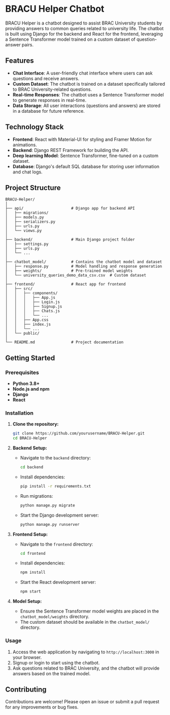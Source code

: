 # BRACU Helper Chatbot

BRACU Helper is a chatbot designed to assist BRAC University students by providing answers to common queries related to university life. The chatbot is built using Django for the backend and React for the frontend, leveraging a Sentence Transformer model trained on a custom dataset of question-answer pairs.

## Features

- **Chat Interface**: A user-friendly chat interface where users can ask questions and receive answers.
- **Custom Dataset**: The chatbot is trained on a dataset specifically tailored to BRAC University-related questions.
- **Real-time Responses**: The chatbot uses a Sentence Transformer model to generate responses in real-time.
- **Data Storage**: All user interactions (questions and answers) are stored in a database for future reference.

## Technology Stack

- **Frontend**: React with Material-UI for styling and Framer Motion for animations.
- **Backend**: Django REST Framework for building the API.
- **Deep learning Model**: Sentence Transformer, fine-tuned on a custom dataset.
- **Database**: Django's default SQL database for storing user information and chat logs.

## Project Structure

```
BRACU-Helper/
│
├── api/                     # Django app for backend API
│   ├── migrations/
│   ├── models.py
│   ├── serializers.py
│   ├── urls.py
│   └── views.py
│
├── backend/                 # Main Django project folder
│   ├── settings.py
│   ├── urls.py
│   └── ...
│
├── chatbot_model/           # Contains the chatbot model and dataset
│   ├── response.py          # Model handling and response generation
│   ├── weights/             # Pre-trained model weights
│   └── university_queries_demo_data_csv.csv  # Custom dataset
│
├── frontend/                # React app for frontend
│   ├── src/
│   │   ├── components/
│   │   │   ├── App.js
│   │   │   ├── Login.js
│   │   │   ├── Signup.js
│   │   │   ├── Chats.js
│   │   │   └── ...
│   │   ├── App.css
│   │   ├── index.js
│   │   └── ...
│   └── public/
│
└── README.md                # Project documentation
```

## Getting Started

### Prerequisites

- **Python 3.8+**
- **Node.js and npm**
- **Django**
- **React**

### Installation

1. **Clone the repository:**
   ```bash
   git clone https://github.com/yourusername/BRACU-Helper.git
   cd BRACU-Helper
   ```

2. **Backend Setup:**
   - Navigate to the `backend` directory:
     ```bash
     cd backend
     ```
   - Install dependencies:
     ```bash
     pip install -r requirements.txt
     ```
   - Run migrations:
     ```bash
     python manage.py migrate
     ```
   - Start the Django development server:
     ```bash
     python manage.py runserver
     ```

3. **Frontend Setup:**
   - Navigate to the `frontend` directory:
     ```bash
     cd frontend
     ```
   - Install dependencies:
     ```bash
     npm install
     ```
   - Start the React development server:
     ```bash
     npm start
     ```

4. **Model Setup:**
   - Ensure the Sentence Transformer model weights are placed in the `chatbot_model/weights` directory.
   - The custom dataset should be available in the `chatbot_model/` directory.

### Usage

1. Access the web application by navigating to `http://localhost:3000` in your browser.
2. Signup or login to start using the chatbot.
3. Ask questions related to BRAC University, and the chatbot will provide answers based on the trained model.

## Contributing

Contributions are welcome! Please open an issue or submit a pull request for any improvements or bug fixes.
